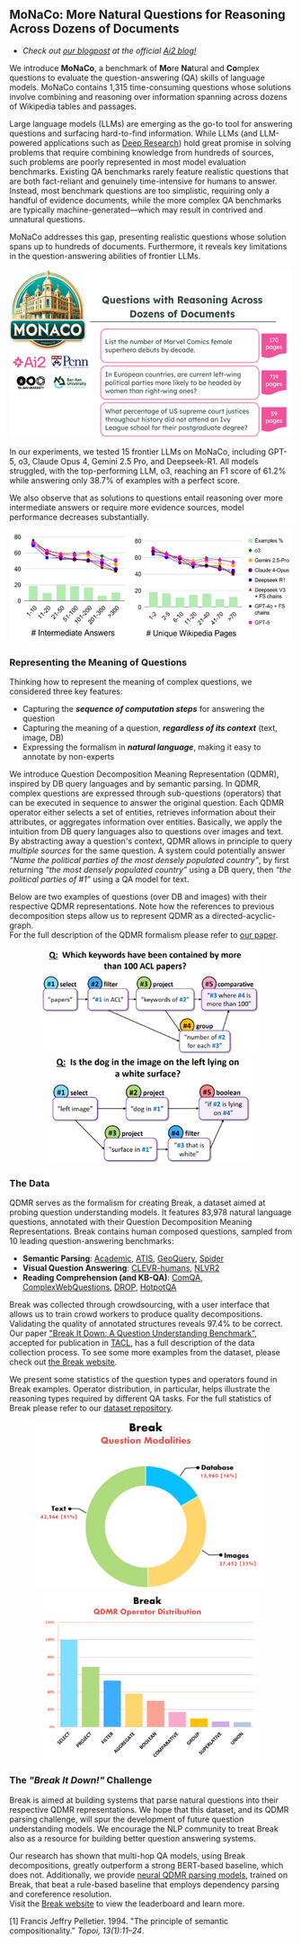 ## **MoNaCo: More Natural Questions for Reasoning Across Dozens of Documents**

- *Check out [our blogpost](https://medium.com/ai2-blog/break-mapping-natural-language-questions-to-their-meaning-representation-31bb753701d6) at the official [Ai2 blog!](https://medium.com/ai2-blog)*  

We introduce **MoNaCo**, a benchmark of **Mo**re **Na**tural and **Co**mplex questions to evaluate the question-answering (QA) skills of language models. MoNaCo contains 1,315 time-consuming questions whose solutions involve combining and reasoning over information spanning across dozens of Wikipedia tables and passages.

Large language models (LLMs) are emerging as the go-to tool for answering questions and surfacing hard-to-find information. While LLMs (and LLM-powered applications such as [Deep Research](https://gemini.google/overview/deep-research/)) hold great promise in solving problems that require combining knowledge from hundreds of sources, such problems are poorly represented in most model evaluation benchmarks. Existing QA benchmarks rarely feature realistic questions that are both fact-reliant and genuinely time-intensive for humans to answer. Instead, most benchmark questions are too simplistic, requiring only a handful of evidence documents, while the more complex QA benchmarks are typically machine-generated—which may result in contrived and unnatural questions.


MoNaCo addresses this gap, presenting realistic questions whose solution spans up to hundreds of documents. Furthermore, it reveals key limitations in the question-answering abilities of frontier LLMs.


<center>
    <a href="https://tomerwolgithub.github.io/monaco/images/blog/blogpost_01.png"> 
        <img src="images/blog/blogpost_01.png" height="300">
     </a>
</center>


In our experiments, we tested 15 frontier LLMs on MoNaCo, including GPT-5, o3, Claude Opus 4, Gemini 2.5 Pro, and Deepseek-R1. All models struggled, with the top-performing LLM, o3, reaching an F1 score of 61.2% while answering only 38.7% of examples with a perfect score.

We also observe that as solutions to questions entail reasoning over more intermediate answers or require more evidence sources, model performance decreases substantially.

<center>
    <a href="https://tomerwolgithub.github.io/monaco/images/blog/blogpost_02.png"> 
        <img src="images/blog/blogpost_02.png" height="200">
     </a>
</center>


### Representing the Meaning of Questions

Thinking how to represent the meaning of complex questions, we considered three key features:
- Capturing the ***sequence of computation steps*** for answering the question
- Capturing the meaning of a question, ***regardless of its context*** (text, image, DB)
- Expressing the formalism in ***natural language***, making it easy to annotate by non-experts

We introduce Question Decomposition Meaning Representation (QDMR), inspired by DB query languages and by semantic parsing.
In QDMR, complex questions are expressed through sub-questions (operators) that can be executed in sequence to answer the original question. Each QDMR operator either selects a set of entities, retrieves information about their attributes, or aggregates information over entities. Basically, we apply the intuition from DB query languages also to questions over images and text.
By abstracting away a question's context, QDMR allows in principle to query *multiple sources* for the same question. A system could potentially answer *“Name the political parties of the most densely populated country”*, by first returning *“the most densely populated country”* using a DB query, then *“the political parties of #1”* using a QA model for text.

Below are two examples of questions (over DB and images) with their respective QDMR representations. Note how the references to previous decomposition steps allow us to represent QDMR as a directed-acyclic-graph.  
For the full description of the QDMR formalism please refer to [our paper](https://allenai.github.io/Break/#paper).

<center>
    <p float="left">
      <a href="https://allenai.github.io/Break/images/qdmr01.png"> 
        <img src="images/qdmr01.png" height="190">
      </a>
      <a href="https://allenai.github.io/Break/images/qdmr02.png"> 
        <img src="images/qdmr02.png" height="190">
      </a>
    </p>
</center>


### The Data

QDMR serves as the formalism for creating Break, a dataset aimed at probing question understanding models. It features 83,978 natural language questions, annotated with their Question Decomposition Meaning Representations. Break contains human composed questions, sampled from 10 leading question-answering benchmarks:

* **Semantic Parsing**: [Academic](https://github.com/jkkummerfeld/text2sql-data), [ATIS](https://github.com/jkkummerfeld/text2sql-data), [GeoQuery](https://github.com/jkkummerfeld/text2sql-data), [Spider](https://yale-lily.github.io/spider)
* **Visual Question Answering**: [CLEVR-humans](https://cs.stanford.edu/people/jcjohns/clevr/), [NLVR2](http://lil.nlp.cornell.edu/nlvr/)
* **Reading Comprehension (and KB-QA)**: [ComQA](http://qa.mpi-inf.mpg.de/comqa/), [ComplexWebQuestions](https://www.tau-nlp.org/compwebq), [DROP](https://allennlp.org/drop), [HotpotQA](https://hotpotqa.github.io/)  

Break was collected through crowdsourcing, with a user interface that allows us to train crowd workers to produce quality decompositions. Validating the quality of annotated structures reveals 97.4% to be correct. Our paper ["Break It Down: A Question Understanding Benchmark"](https://allenai.github.io/Break/#paper), accepted for publication in [TACL](https://transacl.org/index.php/tacl), has a full description of the data collection process. To see some more examples from the dataset, please check out [the Break website](https://allenai.github.io/Break/).   

We present some statistics of the question types and operators found in Break examples. Operator distribution, in particular, helps illustrate the reasoning types required by different QA tasks. For the full statistics of Break please refer to our [dataset repository](https://github.com/allenai/Break).

<center>
    <a href="https://allenai.github.io/Break/images/break_question_modalities.png"> 
        <img src="images/break_question_modalities.png" height="300">
     </a>
</center>

<center>
    <a href="https://allenai.github.io/Break/images/break_op_distribution.png"> 
        <img src="images/break_op_distribution.png" height="300">
    </a>
</center>

### The *"Break It Down!"* Challenge

Break is aimed at building systems that parse natural questions into their respective QDMR representations. We hope that this dataset, and its QDMR parsing challenge, will spur the development of future question understanding models. We encourage the NLP community to treat Break also as a resource for building better question answering systems.  

Our research has shown that multi-hop QA models, using Break decompositions, greatly outperform a strong BERT-based baseline, which does not. Additionally, we provide [neural QDMR parsing models](https://allenai.github.io/Break/#leaderboard), trained on Break, that beat a rule-based baseline that employs dependency parsing and coreference resolution.  
Visit the [Break website](https://allenai.github.io/Break/) to view the leaderboard and learn more.



[1] Francis Jeffry Pelletier. 1994. "The principle of semantic compositionality." *Topoi, 13(1):11–24*.
